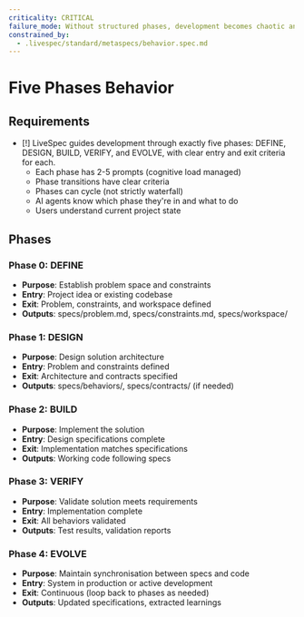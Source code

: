 ```yaml
---
criticality: CRITICAL
failure_mode: Without structured phases, development becomes chaotic and AI agents lack clear direction
constrained_by:
  - .livespec/standard/metaspecs/behavior.spec.md
---
```


# Five Phases Behavior

## Requirements
- [!] LiveSpec guides development through exactly five phases: DEFINE, DESIGN, BUILD, VERIFY, and EVOLVE, with clear entry and exit criteria for each.
  - Each phase has 2-5 prompts (cognitive load managed)
  - Phase transitions have clear criteria
  - Phases can cycle (not strictly waterfall)
  - AI agents know which phase they're in and what to do
  - Users understand current project state

## Phases

### Phase 0: DEFINE
- **Purpose**: Establish problem space and constraints
- **Entry**: Project idea or existing codebase
- **Exit**: Problem, constraints, and workspace defined
- **Outputs**: specs/problem.md, specs/constraints.md, specs/workspace/

### Phase 1: DESIGN
- **Purpose**: Design solution architecture
- **Entry**: Problem and constraints defined
- **Exit**: Architecture and contracts specified
- **Outputs**: specs/behaviors/, specs/contracts/ (if needed)

### Phase 2: BUILD
- **Purpose**: Implement the solution
- **Entry**: Design specifications complete
- **Exit**: Implementation matches specifications
- **Outputs**: Working code following specs

### Phase 3: VERIFY
- **Purpose**: Validate solution meets requirements
- **Entry**: Implementation complete
- **Exit**: All behaviors validated
- **Outputs**: Test results, validation reports

### Phase 4: EVOLVE
- **Purpose**: Maintain synchronisation between specs and code
- **Entry**: System in production or active development
- **Exit**: Continuous (loop back to phases as needed)
- **Outputs**: Updated specifications, extracted learnings
